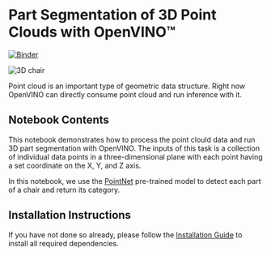 # Part Segmentation of 3D Point Clouds with OpenVINO™ 

[![Binder](https://mybinder.org/badge_logo.svg)](https://mybinder.org/v2/gh/openvinotoolkit/openvino_notebooks/HEAD?labpath=notebooks%2F224-3D-segmentation%2F224-3D-segmentation.ipynb)

![3D chair](https://user-images.githubusercontent.com/91237924/185752178-3882902c-907b-4614-b0e6-ea1de08bf3ef.png)

Point cloud is an important type of geometric data structure. Right now OpenVINO can directly consume point cloud and run inference with it.

## Notebook Contents

This notebook demonstrates how to process the point clould data and run 3D part segmentation with OpenVINO. The inputs of this task is a collection of individual data points in a three-dimensional plane with each point having a set coordinate on the X, Y, and Z axis.

In this notebook, we use the [PointNet](https://arxiv.org/abs/1612.00593) pre-trained model to detect each part of a chair and return its category.


## Installation Instructions

If you have not done so already, please follow the [Installation Guide](../../README.md) to install all required dependencies.
